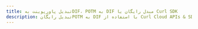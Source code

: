 ---title: تبدیل پاورپوینت بهDIF، POTM به DIF مبدل رایگان یا Curl SDKdescription: تبدیل رایگانPOTM به DIF با استفاده از Curl Cloud APIs & SDK. همچنین اسناد Microsoft PowerPoint را در Cloud ایجاد، ویرایش و رندر کنید.---
